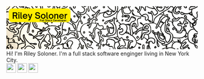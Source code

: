 <head>
  <link rel="stylesheet" href="https://cdn.jsdelivr.net/gh/devicons/devicon@v2.15.1/devicon.min.css">
</head>
<body>
<img src="public/GHheader2.png" />
Hi! I'm Riley Soloner. I'm a full stack software enginger living in New York City. 
<div className="imgDiv">
<img src="https://cdn.jsdelivr.net/gh/devicons/devicon/icons/javascript/javascript-original.svg" height="25px" width="25px" />
<img src="https://cdn.jsdelivr.net/gh/devicons/devicon/icons/react/react-original.svg" height="25px" width="25px" />  
<img src="https://cdn.jsdelivr.net/gh/devicons/devicon/icons/rails/rails-plain.svg" height="25px" width="25px" />
</div>     
</body>

